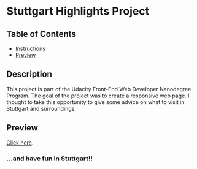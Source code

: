 # Stuttgart Highlights Project

## Table of Contents

* [Instructions](#instructions)
* [Preview](#preview)

## Description

This project is part of the Udacity Front-End Web Developer Nanodegree Program. 
The goal of the project was to create a responsive web page. I thought to take this opportunity to give some advice on what to visit in Stuttgart and surroundings.

## Preview
[Click here](https://htmlpreview.github.io/?https://github.com/ChiaraTorta/stuttgart-highlights-fend-project/blob/master/myPortfolio.html).

### ...and have fun in Stuttgart!! ###
